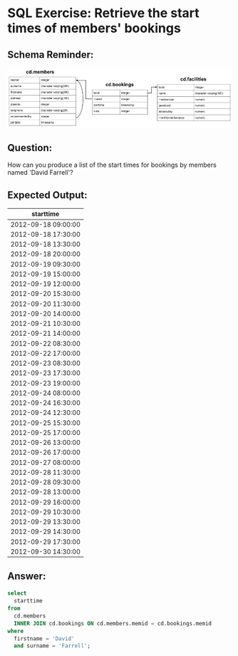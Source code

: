 # SQL Exercise: Retrieve the start times of members' bookings

## Schema Reminder:

![Schema Diagram](../__resources/image.png)

## Question:

How can you produce a list of the start times for bookings by members named 'David Farrell'?

## Expected Output:

| starttime           |
| ------------------- |
| 2012-09-18 09:00:00 |
| 2012-09-18 17:30:00 |
| 2012-09-18 13:30:00 |
| 2012-09-18 20:00:00 |
| 2012-09-19 09:30:00 |
| 2012-09-19 15:00:00 |
| 2012-09-19 12:00:00 |
| 2012-09-20 15:30:00 |
| 2012-09-20 11:30:00 |
| 2012-09-20 14:00:00 |
| 2012-09-21 10:30:00 |
| 2012-09-21 14:00:00 |
| 2012-09-22 08:30:00 |
| 2012-09-22 17:00:00 |
| 2012-09-23 08:30:00 |
| 2012-09-23 17:30:00 |
| 2012-09-23 19:00:00 |
| 2012-09-24 08:00:00 |
| 2012-09-24 16:30:00 |
| 2012-09-24 12:30:00 |
| 2012-09-25 15:30:00 |
| 2012-09-25 17:00:00 |
| 2012-09-26 13:00:00 |
| 2012-09-26 17:00:00 |
| 2012-09-27 08:00:00 |
| 2012-09-28 11:30:00 |
| 2012-09-28 09:30:00 |
| 2012-09-28 13:00:00 |
| 2012-09-29 16:00:00 |
| 2012-09-29 10:30:00 |
| 2012-09-29 13:30:00 |
| 2012-09-29 14:30:00 |
| 2012-09-29 17:30:00 |
| 2012-09-30 14:30:00 |

## Answer:

```sql
select
  starttime
from
  cd.members
  INNER JOIN cd.bookings ON cd.members.memid = cd.bookings.memid
where
  firstname = 'David'
  and surname = 'Farrell';
```
